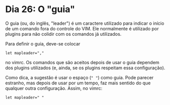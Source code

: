 # Dia 26: O "guia"

O guia (ou, do inglês, "leader") é um caractere utilizado para indicar o
início de um comando fora do controle do VIM. Ele normalmente é utilizado por
plugins para não colidir com os comandos já utilizados.

Para definir o guia, deve-se colocar

`let mapleader=","`

no vimrc. Os comandos que são aceitos depois de usar o guia dependem dos
plugins utilizados (e, ainda, se os plugins respeitam essa configuração).

Como dica, a sugestão é usar o espaço (`" "`) como guia. Pode parecer
estranho, mas depois de usar por um tempo, faz mais sentido do que qualquer
outra configuração. Assim, no vimrc:

`let mapleader=" "`
